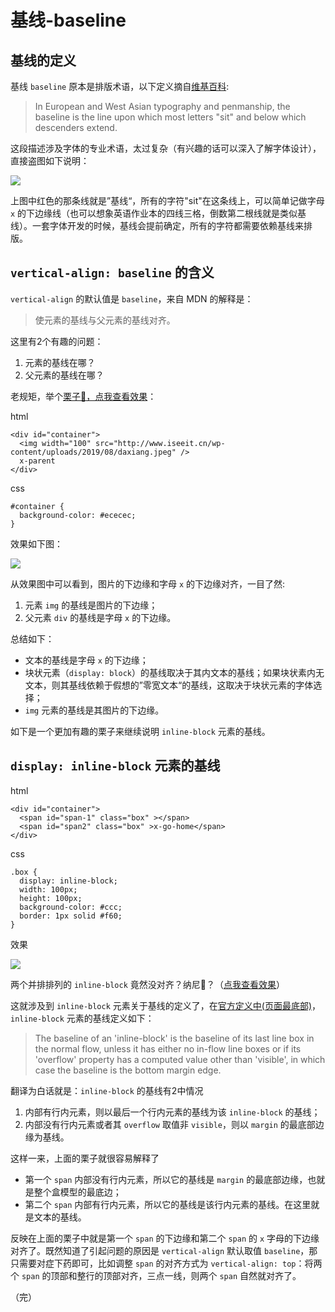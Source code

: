 # 基线-baseline

## 基线的定义

基线 `baseline` 原本是排版术语，以下定义摘自[维基百科](https://en.wikipedia.org/wiki/Baseline_(typography)):

> In European and West Asian typography and penmanship, the baseline is the line upon which most letters "sit" and below which descenders extend.

这段描述涉及字体的专业术语，太过复杂（有兴趣的话可以深入了解字体设计），直接盗图如下说明：

![](http://www.iseeit.cn/wp-content/uploads/2019/08/x-height.png)

上图中红色的那条线就是”基线“，所有的字符"sit"在这条线上，可以简单记做字母 `x` 的下边缘线（也可以想象英语作业本的四线三格，倒数第二根线就是类似基线）。一套字体开发的时候，基线会提前确定，所有的字符都需要依赖基线来排版。

## `vertical-align: baseline` 的含义

`vertical-align` 的默认值是 `baseline`，来自 MDN 的解释是：

> 使元素的基线与父元素的基线对齐。

这里有2个有趣的问题：

1. 元素的基线在哪？
2. 父元素的基线在哪？

老规矩，举个[栗子🌰，点我查看效果](https://codepen.io/ISeeIt/pen/LwLzOa)：

html

```
<div id="container">
  <img width="100" src="http://www.iseeit.cn/wp-content/uploads/2019/08/daxiang.jpeg" />
  x-parent
</div>
```

css

```
#container {
  background-color: #ececec;
}
```

效果如下图：

![](http://www.iseeit.cn/wp-content/uploads/2019/08/20190806171017.jpg)

从效果图中可以看到，图片的下边缘和字母 `x` 的下边缘对齐，一目了然:
1. 元素 `img` 的基线是图片的下边缘；
2. 父元素 `div` 的基线是字母 `x` 的下边缘。

总结如下：

* 文本的基线是字母 `x` 的下边缘；
* 块状元素（`display: block`）的基线取决于其内文本的基线；如果块状素内无文本，则其基线依赖于假想的”零宽文本“的基线，这取决于块状元素的字体选择；
* `img` 元素的基线是其图片的下边缘。

如下是一个更加有趣的栗子来继续说明 `inline-block` 元素的基线。

## `display: inline-block` 元素的基线

html

```
<div id="container">
  <span id="span-1" class="box" ></span>
  <span id="span2" class="box" >x-go-home</span>
</div>
```

css

```
.box {
  display: inline-block;
  width: 100px;
  height: 100px;
  background-color: #ccc;
  border: 1px solid #f60;
}
```

效果

![](http://www.iseeit.cn/wp-content/uploads/2019/07/inline-block-eg.png)

两个并排排列的 `inline-block` 竟然没对齐？纳尼👻？（[点我查看效果](https://codepen.io/ISeeIt/pen/XvRRLw?editors=1111)）

这就涉及到 `inline-block` 元素关于基线的定义了，在[官方定义中(页面最底部)](https://www.w3.org/Style/css2-updates/css2/visudet.html)，`inline-block` 元素的基线定义如下：

> The baseline of an 'inline-block' is the baseline of its last line box in the normal flow, unless it has either no in-flow line boxes or if its 'overflow' property has a computed value other than 'visible', in which case the baseline is the bottom margin edge.

翻译为白话就是：`inline-block` 的基线有2中情况

1. 内部有行内元素，则以最后一个行内元素的基线为该 `inline-block` 的基线；
2. 内部没有行内元素或者其 `overflow` 取值非 `visible`，则以 `margin` 的最底部边缘为基线。

这样一来，上面的栗子就很容易解释了

* 第一个 `span` 内部没有行内元素，所以它的基线是 `margin` 的最底部边缘，也就是整个盒模型的最底边；
* 第二个 `span` 内部有行内元素，所以它的基线是该行内元素的基线。在这里就是文本的基线。
  
反映在上面的栗子中就是第一个 `span` 的下边缘和第二个 `span` 的 `x` 字母的下边缘对齐了。既然知道了引起问题的原因是 `vertical-align` 默认取值 `baseline`，那只需要对症下药即可，比如调整 `span` 的对齐方式为 `vertical-align: top`：将两个 `span` 的顶部和整行的顶部对齐，三点一线，则两个 `span` 自然就对齐了。

（完）
